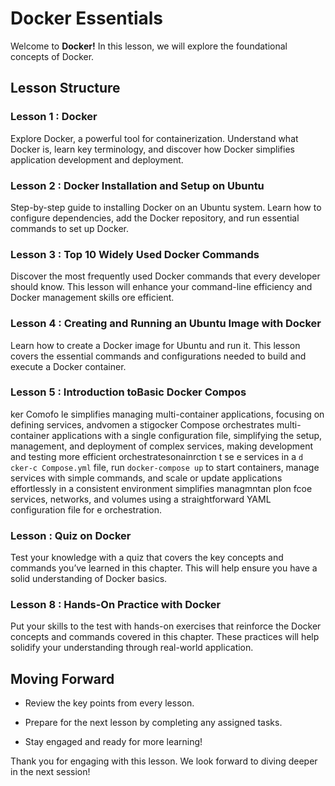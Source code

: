 # Docker Essentials

Welcome to **Docker!** In this lesson, we will explore the foundational concepts of Docker.


## Lesson Structure

### Lesson 1 :  Docker

Explore Docker, a powerful tool for containerization. Understand what Docker is, learn key terminology, and discover how Docker simplifies application development and deployment.


### Lesson 2 : Docker Installation and Setup on Ubuntu

Step-by-step guide to installing Docker on an Ubuntu system. Learn how to configure dependencies, add the Docker repository, and run essential commands to set up Docker.


### Lesson 3 : Top 10 Widely Used Docker Commands  

Discover the most frequently used Docker commands that every developer should know. This lesson will enhance your command-line efficiency and Docker management skills ore efficient.

### Lesson 4 : Creating and Running an Ubuntu Image with Docker

Learn how to create a Docker image for Ubuntu and run it. This lesson covers the essential commands and configurations needed to build and execute a Docker container.

### Lesson 5 : Introduction toBasic Docker Compos

ker Comofo le simplifies managing multi-container applications, focusing on defining services, andvomen a stigocker Compose orchestrates multi-container applications with a single configuration file, simplifying the setup, management, and deployment of complex services, making development and testing more efficient orchestratesonainrction t  se e services in a `d
cker-c Compose.yml` file, run `docker-compose up` to start containers, manage services with simple commands, and scale or update applications effortlessly in a consistent environment simplifies managmntan plon fcoe services, networks, and volumes using a straightforward YAML configuration file for e orchestration.
### Lesson  : Quiz on Docker

  Test your knowledge with a quiz that covers the key concepts and commands you’ve learned in this chapter. This will help ensure you have a solid understanding of Docker basics.

  
### Lesson 8 : Hands-On Practice with Docker

Put your skills to the test with hands-on exercises that reinforce the Docker concepts and commands covered in this chapter. These practices will help solidify your understanding through real-world application.

## Moving Forward

- Review the key points from every lesson.

- Prepare for the next lesson by completing any assigned tasks.

- Stay engaged and ready for more learning!

Thank you for engaging with this lesson. We look forward to diving deeper in the next session!


<!--stackedit_data:
eyJoaXN0b3J5IjpbLTExNzE3MTI0NzgsNzQwNzcyNjA3LC01Mj
IwMDA2NSwtNzMyOTE3ODcyLC03MzI5MTc4NzJdfQ==
-->